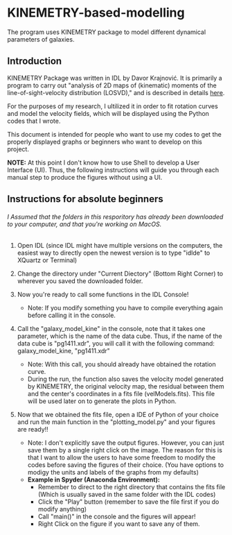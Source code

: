 # KINEMETRY-based-modelling

The program uses KINEMETRY package to model different dynamical parameters of galaxies. 


## Introduction

KINEMETRY Package was written in IDL by Davor Krajnović. It is primarily a program to carry out "analysis of 2D maps of (kinematic) moments of the line-of-sight-velocity distribution (LOSVD)," and is described in details [here](http://davor.krajnovic.org/idl/#kinemetry).

For the purposes of my research, I ultilized it in order to fit rotation curves and model the velocity fields, which will be displayed using the Python codes that I wrote.

This document is intended for people who want to use my codes to get the properly displayed graphs or beginners who want to develop on this project. 

**NOTE:** At this point I don't know how to use Shell to develop a User Interface (UI). Thus, the following instructions will guide you through each manual step to produce the figures without using a UI. 

## Instructions for absolute beginners
###### I Assumed that the folders in this resporitory has already been downloaded to your computer, and that you're working on MacOS.
1) Open IDL (since IDL might have multiple versions on the computers, the easiest way to directly open the newest version is to type "idlde" to XQuartz or Terminal)

2) Change the directory under "Current Diectory" (Bottom Right Corner) to wherever you saved the downloaded folder.

3) Now you're ready to call some functions in the IDL Console!
    - Note: If you modify something you have to compile everything again before calling it in the console. 
    
4) Call the "galaxy_model_kine" in the console, note that it takes one parameter, which is the name of the data cube. Thus, if the name of the data cube is "pg1411.xdr", you will call it with the following command: galaxy_model_kine, "pg1411.xdr" 
    - Note: With this call, you should already have obtained the rotation curve.
    - During the run, the function also saves the velocity model generated by KINEMETRY, the original velocity map, the residual between them and the center's coordinates in a fits file (velModels.fits). This file will be used later on to generate the plots in Python. 

5) Now that we obtained the fits file, open a IDE of Python of your choice and run the main function in the "plotting_model.py" and your figures are ready!!
    - Note: I don't explicitly save the output figures. However, you can just save them by a single right click on the image. The reason for this is that I want to allow the users to have some freedom to modify the codes before saving the figures of their choice. (You have options to modigy the units and labels of the graphs from my defaults)
    - **Example in Spyder (Anaconda Environment):** 
        - Remember to direct to the right directory that contains the fits file (Which is usually saved in the same folder with the IDL codes)
        - Click the "Play" button (remember to save the file first if you do modify anything)
        - Call "main()" in the console and the figures will appear!
        - Right Click on the figure if you want to save any of them. 
        
    
